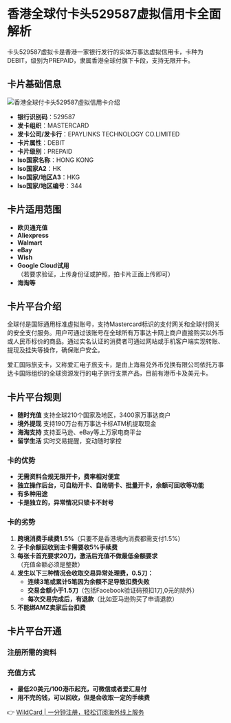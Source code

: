 # 香港全球付卡头529587虚拟信用卡全面解析

卡头529587虚拟卡是香港一家银行发行的实体万事达虚拟信用卡，卡种为DEBIT，级别为PREPAID，隶属香港全球付旗下卡段，支持无限开卡。

## 卡片基础信息

![香港全球付卡头529587虚拟信用卡介绍](https://bbtdd.com/img/763745324228.webp)

- **银行识别码**：529587
- **发卡组织**：MASTERCARD
- **发卡公司/发卡行**：EPAYLINKS TECHNOLOGY CO.LIMITED
- **卡片属性**：DEBIT
- **卡片级别**：PREPAID
- **Iso国家名称**：HONG KONG
- **Iso国家A2**：HK
- **Iso国家/地区A3**：HKG
- **Iso国家/地区编号**：344

## 卡片适用范围

- **欧贝通充值**
- **Aliexpress**
- **Walmart**
- **eBay**
- **Wish**
- **Google Cloud试用**（若要求验证，上传身份证或护照，拍卡片正面上传即可）
- **海淘等**

## 卡片平台介绍

全球付是国际通用标准虚拟账号，支持Mastercard标识的支付网关和全球付网关的安全支付服务。用户可通过该账号在全球所有万事达卡网上商户直接购买以外币或人民币标价的商品。通过实名认证的消费者可通过网站或手机客户端实现转账、提现及挂失等操作，确保账户安全。

爱汇国际旅支卡，又称爱汇电子旅支卡，是由上海易兑外币兑换有限公司依托万事达卡国际组织的全球资源发行的电子旅行支票产品，目前有港币卡及美元卡。

## 卡片平台规则

- **随时充值** 支持全球210个国家及地区，3400家万事达商户
- **境外提现** 支持190万台有万事达卡标ATM机提取现金
- **海淘支持** 支持亚马逊、eBay等上万家电商平台
- **留学生活** 实时交易提醒，变动随时掌控

### 卡的优势

- **无需资料合规无限开卡，费率相对便宜**
- **独立操作后台，可自助开卡、自助销卡、批量开卡，余额可回收等功能**
- **有多种用途**
- **卡是独立的，异常情况只锁卡不封号**

### 卡的劣势

1. **跨境消费手续费1.5%**（只要不是香港境内消费都需支付1.5%）
2. **子卡余额回收到主卡需要收5%手续费**
3. **每张卡首充要求20刀，激活后充值不做最低金额要求**（充值金额必须是整数）
4. **发生以下三种情况会收取交易异常处理费，0.5刀：**
   - **连续3笔或累计5笔因为余额不足导致扣费失败**
   - **交易金额小于1.5刀**（包括Facebook验证码预扣1刀,0元的除外）
   - **每次交易完成后，有退款**（比如亚马逊购买了申请退款）
5. **不能绑AMZ卖家后台扣费**

## 卡片平台开通

### 注册所需的资料

### 充值方式

- **最低20美元/100港币起充，可微信或者爱汇易付**
- **用不完的钱，可以回收，但是会收取一定的手续费**

👉 [WildCard | 一分钟注册，轻松订阅海外线上服务](https://bbtdd.com/WildCard)
